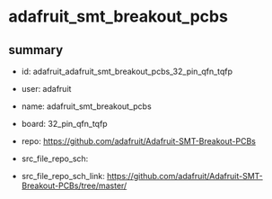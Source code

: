 # adafruit_smt_breakout_pcbs
 
## summary 
* id: adafruit_adafruit_smt_breakout_pcbs_32_pin_qfn_tqfp
* user: adafruit
* name: adafruit_smt_breakout_pcbs
* board: 32_pin_qfn_tqfp
* repo: https://github.com/adafruit/Adafruit-SMT-Breakout-PCBs



* src_file_repo_sch: 
* src_file_repo_sch_link: https://github.com/adafruit/Adafruit-SMT-Breakout-PCBs/tree/master/






